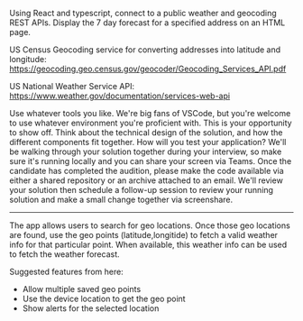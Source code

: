 Using React and typescript, connect to a public weather and geocoding REST APIs. Display the 7 day forecast for a specified address on an HTML page.

US Census Geocoding service for converting addresses into latitude and longitude: https://geocoding.geo.census.gov/geocoder/Geocoding_Services_API.pdf

US National Weather Service API: https://www.weather.gov/documentation/services-web-api

Use whatever tools you like. We're big fans of VSCode, but you're welcome to use whatever environment you're proficient with. This is your opportunity to show off. Think about the technical design of the solution, and how the different components fit together. How will you test your application? We'll be walking through your solution together during your interview, so make sure it's running locally and you can share your screen via Teams. Once the candidate has completed the audition, please make the code available via either a shared repository or an archive attached to an email. We'll review your solution then schedule a follow-up session to review your running solution and make a small change together via screenshare.

---

The app allows users to search for geo locations.
Once those geo locations are found, use the geo points (latitude,longitide) to fetch a valid weather info for that particular point.
When available, this weather info can be used to fetch the weather forecast.

Suggested features from here:

-   Allow multiple saved geo points
-   Use the device location to get the geo point
-   Show alerts for the selected location
